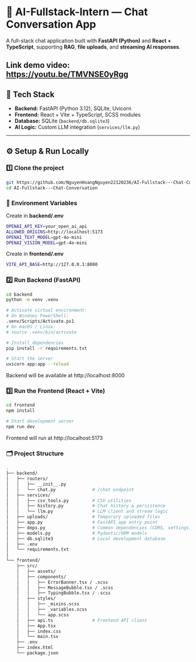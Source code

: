 # 🚀 AI-Fullstack-Intern — Chat Conversation App

A full-stack chat application built with **FastAPI (Python)** and **React + TypeScript**, supporting **RAG**, **file uploads**, and **streaming AI responses**.

**Link demo video**: https://youtu.be/TMVNSE0yRgg
---

## 🧠 Tech Stack

- **Backend:** FastAPI (Python 3.12), SQLite, Uvicorn  
- **Frontend:** React + Vite + TypeScript, SCSS modules  
- **Database:** SQLite (`backend/db.sqlite3`)  
- **AI Logic:** Custom LLM integration (`services/llm.py`)

---

## ⚙️ Setup & Run Locally

### 1️⃣ Clone the project
```bash
git https://github.com/NguyenHoangNguyen22120236/AI-Fullstack---Chat-Conversation
cd AI-Fullstack---Chat-Conversation
```

### 🔑 Environment Variables
Create in **backend/.env**
```bash
OPENAI_API_KEY=your_open_ai_api
ALLOWED_ORIGINS=http://localhost:5173
OPENAI_TEXT_MODEL=gpt-4o-mini
OPENAI_VISION_MODEL=gpt-4o-mini
```

Create in **frontend/.env**
```bash
VITE_API_BASE=http://127.0.0.1:8000
```
### 2️⃣ Run Backend (FastAPI)
```bash
cd backend
python -m venv .venv

# Activate virtual environment:
# On Windows PowerShell:
.venv/Scripts/Activate.ps1
# On macOS / Linux:
# source .venv/bin/activate

# Install dependencies
pip install -r requirements.txt

# Start the server
uvicorn app:app --reload
```
Backend will be available at http://localhost:8000

### 3️⃣ Run the Frontend (React + Vite)
```bash
cd frontend
npm install

# Start development server
npm run dev
```
Frontend will run at http://localhost:5173


### 🗂️ Project Structure
```bash
.
├── backend/
│   ├── routers/
│   │   ├── __init__.py
│   │   └── chat.py              # /chat endpoint
│   ├── services/
│   │   ├── csv_tools.py         # CSV utilities
│   │   ├── history.py           # Chat history & persistence
│   │   └── llm.py               # LLM client and stream logic
│   ├── uploads/                 # Temporary uploaded files
│   ├── app.py                   # FastAPI app entry point
│   ├── deps.py                  # Common dependencies (CORS, settings, etc.)
│   ├── models.py                # Pydantic/ORM models
│   ├── db.sqlite3               # Local development database
│   ├── .env
│   └── requirements.txt
│
└── frontend/
    ├── src/
    │   ├── assets/
    │   ├── components/
    │   │   ├── ErrorBanner.tsx / .scss
    │   │   ├── MessageBubble.tsx / .scss
    │   │   ├── TypingBubble.tsx / .scss
    │   ├── styles/
    │   │   ├── _mixins.scss
    │   │   ├── _variables.scss
    │   │   └── app.scss
    │   ├── api.ts               # Frontend API client
    │   ├── App.tsx
    │   ├── index.css
    │   └── main.tsx
    ├── .env
    ├── index.html
    └── package.json
```